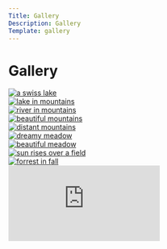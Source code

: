```yaml
---
Title: Gallery
Description: Gallery
Template: gallery
---
```


Gallery
===========

<div class="gallery" >
<div class="box1">
<a href="%base_url%/image/lake.webp" target="_blank">
    <picture>
        <source media="(min-width: 767px)" srcset="%base_url%/image/lake.webp?w=250&q=80">
        <source media="(min-width: 530px)" srcset="image/lake.webp?w=500&q=80">
        <img class="gallery-img" src="%base_url%/image/lake.webp?w=250" alt="a swiss lake">
    </picture>
</a>
</div>
<div class="box2">
<a href="%base_url%/image/lake2.webp" target="_blank">
    <picture>
        <source media="(min-width: 767px)" srcset="%base_url%/image/lake2.webp?w=250&q=80">
        <source media="(min-width: 530px)" srcset="image/lake2.webp?w=500&q=80">
        <img class="gallery-img" src="%base_url%/image/lake2.webp?w=250" alt="lake in mountains">
    </picture>
</a>
</div>
<div class="box3">
<a href="%base_url%/image/river.webp" target="_blank">
    <picture>
        <source media="(min-width: 767px)" srcset="%base_url%/image/river.webp?w=250&q=80">
        <source media="(min-width: 530px)" srcset="image/river.webp?w=500&q=80">
        <img class="gallery-img" src="%base_url%/image/river.webp?w=250" alt="river in mountains">
    </picture>
</a>
</div>
<div class="box4">
<a href="%base_url%/image/mountains.webp" target="_blank">
    <picture>
        <source media="(min-width: 767px)" srcset="%base_url%/image/mountains.webp?w=250&q=80">
        <source media="(min-width: 530px)" srcset="image/mountains.webp?w=500&q=80">
        <img class="gallery-img" src="%base_url%/image/mountains.webp?w=250" alt="beautiful mountains">
    </picture>
</a>
</div>
<div class="box5">
<a href="%base_url%/image/mountains2.webp" target="_blank">
    <picture>
        <source media="(min-width: 767px)" srcset="%base_url%/image/mountains2.webp?w=250&q=80">
        <source media="(min-width: 530px)" srcset="image/mountains2.webp?w=500&q=80">
        <img  class="gallery-img" src="%base_url%/image/mountains2.webp?w=250" alt="distant mountains">
    </picture>
</a>
</div>
<div class="box6">
<a href="%base_url%/image/meadow.webp" target="_blank">
    <picture>
        <source media="(min-width: 767px)" srcset="%base_url%/image/meadow.webp?w=250&q=80">
        <source media="(min-width: 530px)" srcset="image/meadow.webp?w=500&q=80">
        <img class="gallery-img" src="%base_url%/image/meadow.webp?w=250" alt="dreamy meadow">
    </picture>
</a>
</div>
<div class="box7">
<a href="%base_url%/image/meadow2.webp" target="_blank">
    <picture>
        <source media="(min-width: 767px)" srcset="%base_url%/image/meadow2.webp?w=250&q=80">
        <source media="(min-width: 530px)" srcset="image/meadow2.webp?w=500&q=80">
        <img class="gallery-img" src="%base_url%/image/meadow2.webp?w=250" alt="beautiful meadow">
    </picture>
</a>
</div>
<div class="box8">
<a href="%base_url%/image/sunrise.webp" target="_blank">
    <picture>
        <source media="(min-width: 767px)" srcset="%base_url%/image/sunrise.webp?w=250&q=80">
        <source media="(min-width: 530px)" srcset="image/sunrise.webp?w=500&q=80">
        <img class="gallery-img" src="%base_url%/image/sunrise.webp?w=250" alt="sun rises over a field">
    </picture>
</a>
</div>
<div class="box9">
<a href="%base_url%/image/forrest.webp" target="_blank">
    <picture>
        <source media="(min-width: 767px)" srcset="%base_url%/image/forrest.webp?w=250&q=80">
        <source media="(min-width: 530px)" srcset="image/forrest.webp?w=500&q=80">
        <img class="gallery-img" src="%base_url%/image/forrest.webp?w=250" alt="forrest in fall">
    </picture>
</a>
</div>

<div class="embed-container">
    <iframe src="https://www.youtube.com/embed/6qxeqGEFDt4" title="YouTube video player" frameborder="0" allowfullscreen></iframe>
</div>

</div>



